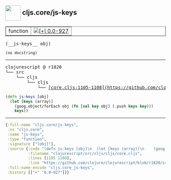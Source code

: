 ## <img width="48px" valign="middle" src="http://i.imgur.com/Hi20huC.png"> cljs.core/js-keys

 <table border="1">
<tr>
<td>function</td>
<td><a href="https://github.com/cljsinfo/api-refs/tree/0.0-927"><img valign="middle" alt="[+] 0.0-927" src="https://img.shields.io/badge/+-0.0--927-lightgrey.svg"></a> </td>
</tr>
</table>

 <samp>
(__js-keys__ obj)<br>
</samp>

```
(no docstring)
```

---

 <pre>
clojurescript @ r1820
└── src
    └── cljs
        └── cljs
            └── <ins>[core.cljs:1105-1108](https://github.com/clojure/clojurescript/blob/r1820/src/cljs/cljs/core.cljs#L1105-L1108)</ins>
</pre>

```clj
(defn js-keys [obj]
  (let [keys (array)]
    (goog.object/forEach obj (fn [val key obj] (.push keys key)))
    keys))
```


---

```clj
{:full-name "cljs.core/js-keys",
 :ns "cljs.core",
 :name "js-keys",
 :type "function",
 :signature ["[obj]"],
 :source {:code "(defn js-keys [obj]\n  (let [keys (array)]\n    (goog.object/forEach obj (fn [val key obj] (.push keys key)))\n    keys))",
          :filename "clojurescript/src/cljs/cljs/core.cljs",
          :lines [1105 1108],
          :link "https://github.com/clojure/clojurescript/blob/r1820/src/cljs/cljs/core.cljs#L1105-L1108"},
 :full-name-encode "cljs.core_js-keys",
 :history [["+" "0.0-927"]]}

```
